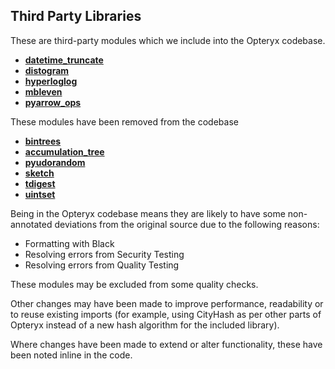 ## Third Party Libraries

These are third-party modules which we include into the Opteryx codebase.

- [**datetime_truncate**](https://github.com/mediapop/datetime_truncate)
- [**distogram**](https://github.com/maki-nage/distogram)
- [**hyperloglog**](https://github.com/ekzhu/datasketch)
- [**mbleven**](https://github.com/fujimotos/mbleven)
- [**pyarrow_ops**](https://github.com/TomScheffers/pyarrow_ops)

These modules have been removed from the codebase

- [**bintrees**](https://github.com/mozman/bintrees)
- [**accumulation_tree**](https://github.com/tkluck/accumulation_tree)
- [**pyudorandom**](https://github.com/mewwts/pyudorandom)
- [**sketch**](https://github.com/dnbaker/sketch)
- [**tdigest**](https://github.com/CamDavidsonPilon/tdigest)
- [**uintset**](https://github.com/standupdev/uintset/)

Being in the Opteryx codebase means they are likely to have some non-annotated deviations from the original source due to the following reasons:

- Formatting with Black
- Resolving errors from Security Testing
- Resolving errors from Quality Testing

These modules may be excluded from some quality checks.

Other changes may have been made to improve performance, readability or to reuse existing imports (for example, using CityHash as per other parts of Opteryx instead of a new hash algorithm for the included library).

Where changes have been made to extend or alter functionality, these have been noted inline in the code. 
